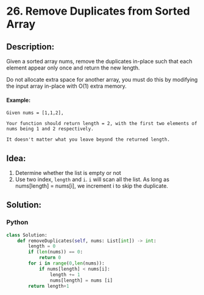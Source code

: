 # 26. Remove Duplicates from Sorted Array
## Description:
Given a sorted array nums, remove the duplicates in-place such that each element appear only once and return the new length.

Do not allocate extra space for another array, you must do this by modifying the input array in-place with O(1) extra memory.

#### Example:
```
Given nums = [1,1,2],

Your function should return length = 2, with the first two elements of nums being 1 and 2 respectively.

It doesn't matter what you leave beyond the returned length.
```

## Idea:
  1. Determine whether the list is empty or not
  2. Use two index, ```length``` and ```i```. ```i``` will scan all the list. As long as nums[length] = nums[i], we increment i to skip the duplicate.

## Solution:
### Python
```python
class Solution:
    def removeDuplicates(self, nums: List[int]) -> int:
        length = 0
        if (len(nums)) == 0:
            return 0
        for i in range(0,len(nums)):
            if nums[length] < nums[i]:
                length += 1
                nums[length] = nums [i]
        return length+1
```
